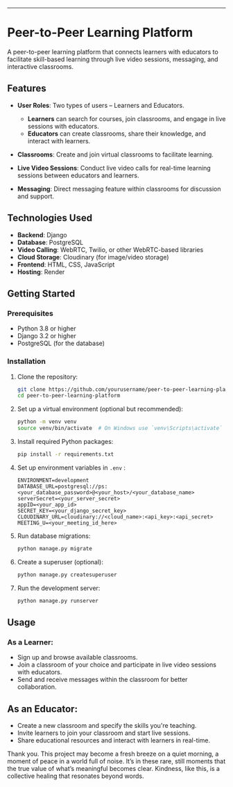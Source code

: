 ---

# Peer-to-Peer Learning Platform

A peer-to-peer learning platform that connects learners with educators to facilitate skill-based learning through live video sessions, messaging, and interactive classrooms.

## Features

- **User Roles**: Two types of users – Learners and Educators.
  - **Learners** can search for courses, join classrooms, and engage in live sessions with educators.
  - **Educators** can create classrooms, share their knowledge, and interact with learners.
  
- **Classrooms**: Create and join virtual classrooms to facilitate learning.
  
- **Live Video Sessions**: Conduct live video calls for real-time learning sessions between educators and learners.
  
- **Messaging**: Direct messaging feature within classrooms for discussion and support.

## Technologies Used

- **Backend**: Django
- **Database**: PostgreSQL
- **Video Calling**: WebRTC, Twilio, or other WebRTC-based libraries
- **Cloud Storage**: Cloudinary (for image/video storage)
- **Frontend**: HTML, CSS, JavaScript
- **Hosting**: Render

## Getting Started

### Prerequisites

- Python 3.8 or higher
- Django 3.2 or higher
- PostgreSQL (for the database)

### Installation

1. Clone the repository:
   ```bash
   git clone https://github.com/yourusername/peer-to-peer-learning-platform.git
   cd peer-to-peer-learning-platform
   ```

2. Set up a virtual environment (optional but recommended):
   ```bash
   python -m venv venv
   source venv/bin/activate  # On Windows use `venv\Scripts\activate`
   ```

3. Install required Python packages:
   ```bash
   pip install -r requirements.txt
   ```

4. Set up environment variables in `.env` :
   ```env
   ENVIRONMENT=development
   DATABASE_URL=postgresql://ps:<your_database_password>@<your_host>/<your_database_name>
   serverSecret=<your_server_secret>
   appID=<your_app_id>
   SECRET_KEY=<your_django_secret_key>
   CLOUDINARY_URL=cloudinary://<cloud_name>:<api_key>:<api_secret>
   MEETING_U=<your_meeting_id_here>
   ```

5. Run database migrations:
   ```bash
   python manage.py migrate
   ```

6. Create a superuser (optional):
   ```bash
   python manage.py createsuperuser
   ```

7. Run the development server:
   ```bash
   python manage.py runserver
   ```


## Usage

### As a Learner:
- Sign up and browse available classrooms.
- Join a classroom of your choice and participate in live video sessions with educators.
- Send and receive messages within the classroom for better collaboration.

## As an Educator:
- Create a new classroom and specify the skills you're teaching.
- Invite learners to join your classroom and start live sessions.
- Share educational resources and interact with learners in real-time.


 Thank you. This project may become a fresh breeze on a quiet morning, a moment of peace in a world full of noise. It’s in these rare, still moments that the true value of what’s meaningful becomes clear. Kindness, like this, is a collective healing that resonates beyond words.
